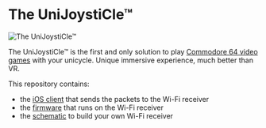 # The UniJoystiCle™

![The UniJoystiCle™](https://lh3.googleusercontent.com/-piAi8Qz3nnQ/VwL2T8DBSZI/AAAAAAABdos/jpiz2eBrA_U1MW8mXVZVmI68zLlmJoTvACCo/s640-Ic42/logo.png)

The UniJoystiCle™ is the first and only solution to play [Commodore 64 video games](https://github.com/ricardoquesada/c64-the-uni-games) with your unicycle. Unique immersive experience, much better than VR.


This repository contains:

* the [iOS client](https://github.com/ricardoquesada/unijoysticle/tree/master/client_ios) that sends the packets to the Wi-Fi receiver
* the [firmware](https://github.com/ricardoquesada/unijoysticle/tree/master/esp8266_firmware) that runs on the Wi-Fi receiver
* the [schematic](https://github.com/ricardoquesada/unijoysticle/tree/master/schematic) to build your own Wi-Fi receiver

